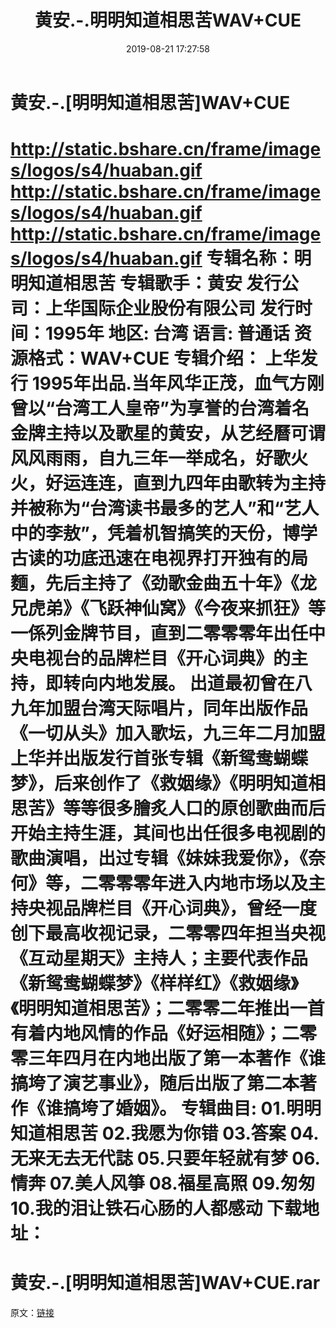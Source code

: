 ﻿---
title: 黄安.-.明明知道相思苦WAV+CUE
date: 2019-08-21 17:27:58
categories: WAV车载音乐、镜像
tags: 华语中文
---
# 黄安.-.[明明知道相思苦]WAV+CUE

http://static.bshare.cn/frame/images/logos/s4/huaban.gif
http://static.bshare.cn/frame/images/logos/s4/huaban.gif
http://static.bshare.cn/frame/images/logos/s4/huaban.gif
专辑名称：明明知道相思苦
专辑歌手：黄安
发行公司：上华国际企业股份有限公司
发行时间：1995年
地区: 台湾
语言: 普通话
资源格式：WAV+CUE
专辑介绍：
上华发行
1995年出品.当年风华正茂，血气方刚曾以“台湾工人皇帝”为享誉的台湾着名金牌主持以及歌星的黄安，从艺经曆可谓风风雨雨，自九三年一举成名，好歌火火，好运连连，直到九四年由歌转为主持并被称为“台湾读书最多的艺人”和“艺人中的李敖”，凭着机智搞笑的天份，博学古读的功底迅速在电视界打开独有的局麵，先后主持了《劲歌金曲五十年》《龙兄虎弟》《飞跃神仙窝》《今夜来抓狂》等一係列金牌节目，直到二零零零年出任中央电视台的品牌栏目《开心词典》的主持，即转向内地发展。
出道最初曾在八九年加盟台湾天际唱片，同年出版作品《一切从头》加入歌坛，九三年二月加盟上华并出版发行首张专辑《新鸳鸯蝴蝶梦》，后来创作了《救姻缘》《明明知道相思苦》等等很多膾炙人口的原创歌曲而后开始主持生涯，其间也出任很多电视剧的歌曲演唱，出过专辑《妹妹我爱你》，《奈何》等，二零零零年进入内地市场以及主持央视品牌栏目《开心词典》，曾经一度创下最高收视记录，二零零四年担当央视《互动星期天》主持人；主要代表作品《新鸳鸯蝴蝶梦》《样样红》《救姻缘》《明明知道相思苦》；二零零二年推出一首有着内地风情的作品《好运相随》；二零零三年四月在内地出版了第一本著作《谁搞垮了演艺事业》，随后出版了第二本著作《谁搞垮了婚姻》。
专辑曲目:
01.明明知道相思苦
02.我愿为你错
03.答案
04.无来无去无代誌
05.只要年轻就有梦
06.情奔
07.美人风箏
08.福星高照
09.匆匆
10.我的泪让铁石心肠的人都感动
下载地址：
==============================
黄安.-.[明明知道相思苦]WAV+CUE.rar
==============================
原文：[链接](https://blog.sina.com.cn/s/blog_1647c7e7601030fp4.html)